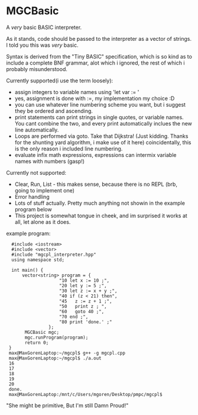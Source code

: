 # MGCBasic
A *very* basic BASIC interpreter.

As it stands, code should be passed to the interpreter as a vector of strings.
I told you this was *very* basic.

Syntax is derived from the "Tiny BASIC" specification, which is so kind as to include a complete
BNF grammar, alot which i ignored, the rest of which i probably misunderstood.

Currently supported(i use the term loosely):
  - assign integers to variable names using 'let var := <number>'
  - yes, assignment is done with :=, my implementation my choice :D
  - you can use whatever line numbering scheme you want, but i suggest they be ordered and ascending.
  - print statements can print strings in single quotes, or variable names. You cant combine the two, and every print automatically inclues the new line automatically.
  - Loops are performed via goto. Take that Dijkstra! (Just kidding. Thanks for the shunting yard algorithm, i make use of it here) coincidentally, this is the only reason i included line numbering.
  - evaluate infix math expressions, expressions can intermix variable names with numbers (gasp!)
  
    
Currently not supported:
  - Clear, Run, List - this makes sense, because there is no REPL (brb, going to implement one)
  - Error handling
  - Lots of stuff actually. Pretty much anything not showin in the example program below
  - This project is somewhat tongue in cheek, and im surprised it works at all, let alone as it does.


  
example program:
      
      #include <iostream>
      #include <vector>
      #include "mgcpl_interpreter.hpp"
      using namespace std;

      int main() {
          vector<string> program = {
                        "10 let x := 10 ;",
                        "20 let y := 5 ;",
                        "30 let z := x + y ;",
                        "40 if (z < 21) then",
                        "45   z := z + 1 ;",
                        "50   print z ; ",
                        "60   goto 40 ;",
                        "70 end ;",
                        "80 print 'done.' ;"
                    };
           MGCBasic mgc;
           mgc.runProgram(program);
           return 0;
     }
     max@MaxGorenLaptop:~/mgcpl$ g++ -g mgcpl.cpp
     max@MaxGorenLaptop:~/mgcpl$ ./a.out
     16 
     17 
     18 
     19 
     20 
     done.
     max@MaxGorenLaptop:/mnt/c/Users/mgoren/Desktop/pmpc/mgcpl$


"She might be primitive, But I'm still Damn Proud!"
